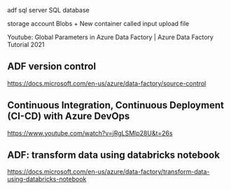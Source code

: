 adf
sql server
SQL database

storage account
Blobs + New container called input
upload file


Youtube: Global Parameters in Azure Data Factory | Azure Data Factory Tutorial 2021

## ADF version control 
https://docs.microsoft.com/en-us/azure/data-factory/source-control

## Continuous Integration, Continuous Deployment (CI-CD) with Azure DevOps
https://www.youtube.com/watch?v=jRgLSMlp28U&t=26s

## ADF: transform data using databricks notebook
https://docs.microsoft.com/en-us/azure/data-factory/transform-data-using-databricks-notebook




